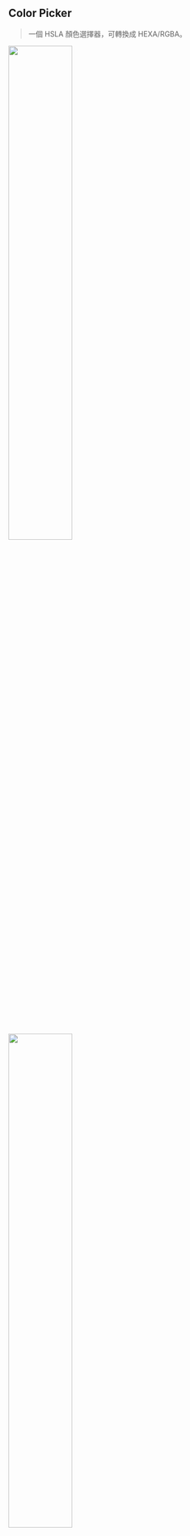## Color Picker
> 一個 HSLA 顏色選擇器，可轉換成 HEXA/RGBA。

<img src="https://i.imgur.com/W0snF77.png" width="50%">
<img src="https://i.imgur.com/HJKToLn.png" width="50%">
<img src="https://i.imgur.com/AKCGTJ6.png" width="50%">
